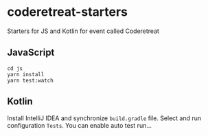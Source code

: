 # coderetreat-starters
Starters for JS and Kotlin for event called Coderetreat

## JavaScript

```shell script
cd js
yarn install
yarn test:watch
```

## Kotlin

Install IntelliJ IDEA and synchronize `build.gradle` file. Select and run configuration `Tests`. You can enable auto test run... 

